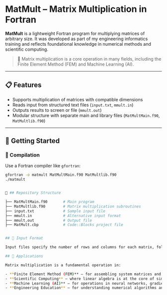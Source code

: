 # MatMult – Matrix Multiplication in Fortran

**MatMult** is a lightweight Fortran program for multiplying matrices of arbitrary size. It was developed as part of my engineering informatics training and reflects foundational knowledge in numerical methods and scientific computing.

> 🧠 Matrix multiplication is a core operation in many fields, including the Finite Element Method (FEM) and Machine Learning (AI).

---

## 📋 Features

- Supports multiplication of matrices with compatible dimensions  
- Reads input from structured text files (`input.txt`, `mmult.in`)  
- Outputs results to screen or file (`mmult.out`)  
- Modular structure with separate main and library files (`MatMultMain.f90`, `MatMultlib.f90`)  

---

## 🚀 Getting Started

### 🔧 Compilation

Use a Fortran compiler like `gfortran`:

```bash
gfortran -o matmult MatMultMain.f90 MatMultlib.f90
./matmult


📁 ## Repository Structure

├── MatMultMain.f90       # Main program
├── MatMultlib.f90        # Matrix multiplication subroutines
├── input.txt             # Sample input file
├── mmult.in              # Alternative input format
├── mmult.out             # Output file
├── MatMult.cbp           # Code::Blocks project file


## 📂 Input Format

Input files specify the number of rows and columns for each matrix, followed by the matrix values in row-major order. Example input files (`input.txt`, `mmult.in`) are included in the repository.

## 🧪 Applications

Matrix multiplication is a fundamental operation in:

- **Finite Element Method (FEM)** – for assembling system matrices and solving linear systems  
- **Scientific Computing** – where linear algebra is at the core of simulation, modeling, and data analysis
- **Machine Learning (AI)** – for operations in neural networks, gradient calculations, and feature transformations  
- **Engineering Education** – for understanding numerical algorithms and practicing Fortran programming
